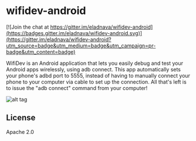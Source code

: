 # wifidev-android

[![Join the chat at https://gitter.im/eladnava/wifidev-android](https://badges.gitter.im/eladnava/wifidev-android.svg)](https://gitter.im/eladnava/wifidev-android?utm_source=badge&utm_medium=badge&utm_campaign=pr-badge&utm_content=badge)

WifiDev is an Android application that lets you easily debug and test your Android apps wirelessly, using adb connect. This app automatically sets your phone's adbd port to 5555, instead of having to manually connect your phone to your computer via cable to set up the connection. All that's left is to issue the "adb connect" command from your computer!

![alt tag](https://raw.github.com/eladnava/wifidev-android/master/assets/screenshot.png)

## License

Apache 2.0
